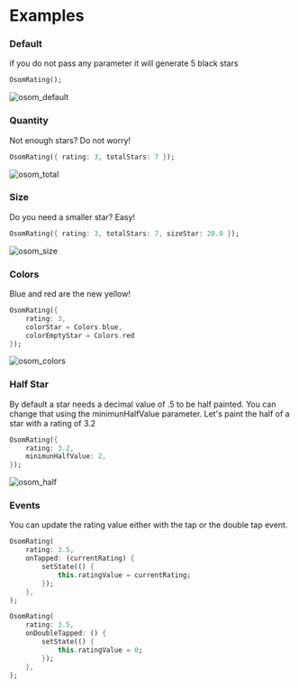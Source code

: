 # Examples

### Default

if you do not pass any parameter it will generate 5 black stars

```dart
OsomRating();
```

![osom_default](https://user-images.githubusercontent.com/461124/51091070-5d817380-1753-11e9-9d0d-ca83e285802c.png)

### Quantity

Not enough stars? Do not worry!

```dart
OsomRating({ rating: 3, totalStars: 7 });
```

![osom_total](https://user-images.githubusercontent.com/461124/51091073-5d817380-1753-11e9-8222-5e4c128ec607.png)

### Size

Do you need a smaller star? Easy!

```dart
OsomRating({ rating: 3, totalStars: 7, sizeStar: 20.0 });
```

![osom_size](https://user-images.githubusercontent.com/461124/51091072-5d817380-1753-11e9-8276-97b3fc6dddc8.png)

### Colors

Blue and red are the new yellow!

```dart
OsomRating({
	rating: 3,
	colorStar = Colors.blue,
	colorEmptyStar = Colors.red
});
```

![osom_colors](https://user-images.githubusercontent.com/461124/51091069-5ce8dd00-1753-11e9-9539-98344593f691.png)

### Half Star

By default a star needs a decimal value of .5 to be half painted. You can change that using the minimunHalfValue parameter. Let's paint the half of a star with a rating of 3.2

```dart
OsomRating({
	rating: 3.2,
	minimunHalfValue: 2,
});
```

![osom_half](https://user-images.githubusercontent.com/461124/51091071-5d817380-1753-11e9-9bff-c0cb609e0975.png)

### Events

You can update the rating value either with the tap or the double tap event.

```dart
OsomRating(
	rating: 3.5,
	onTapped: (currentRating) {
		setState(() {
			this.ratingValue = currentRating;
		});
	},
);
```

```dart
OsomRating(
	rating: 3.5,
	onDoubleTapped: () {
		setState(() {
			this.ratingValue = 0;
		});
	},
);
```
